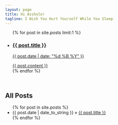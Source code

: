 ```yaml
---
layout: page
title: Hi Asshole!
tagline: I Wish You Hurt Yourself While You Sleep
---
```


<ul class="entries">
            {% for post in site.posts limit:1 %}
              <li>
                <a href="{{ post.url }}">
                <h3>{{ post.title }}</h3>
                <p class="blogdate">{{ post.date | date: "%d %B %Y" }}</p>
                <div>{{ post.content }}</div>
                </a>
              </li>
            {% endfor %}
</ul>

<br>
<h2>All Posts</h2>
<ul class="posts">
  {% for post in site.posts %}
    <li><span>{{ post.date | date_to_string }}</span> &raquo; <a href="{{ BASE_PATH }}{{ post.url }}">{{ post.title }}</a></li>
  {% endfor %}
</ul>
<br>
<br>











